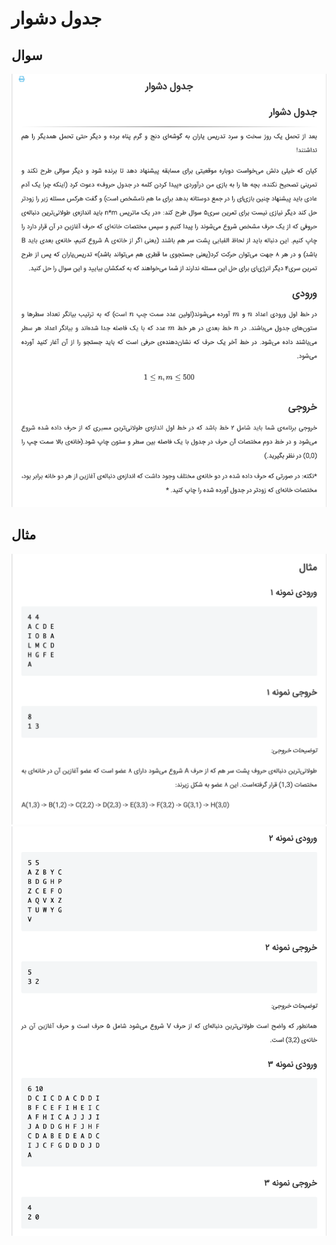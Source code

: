 # جدول دشوار


## سوال
![github-octocat](https://github.com/MmahdiM79/AUT-DS-fall99-solutions/blob/main/3nd%20series/question3_(جدول%20دشوار)/questionPic_(جدول%20دشوار).png)


## مثال
![github-octocat](https://github.com/MmahdiM79/AUT-DS-fall99-solutions/blob/main/3nd%20series/question3_(جدول%20دشوار)/testCases1_(جدول%20دشوار).png)
![github-octocat](https://github.com/MmahdiM79/AUT-DS-fall99-solutions/blob/main/3nd%20series/question3_(جدول%20دشوار)/testCases2_(جدول%20دشوار).png)